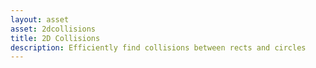 ```yaml
---
layout: asset
asset: 2dcollisions
title: 2D Collisions
description: Efficiently find collisions between rects and circles
---
```

